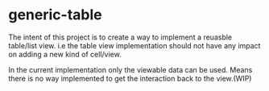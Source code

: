 # generic-table

The intent of this project is to create a way to implement a reuasble table/list view. i.e the table view implementation should not have any impact on adding a new kind of cell/view.

In the current implementation only the viewable data can be used. Means there is no way implemented to get the interaction back to the view.(WIP)
